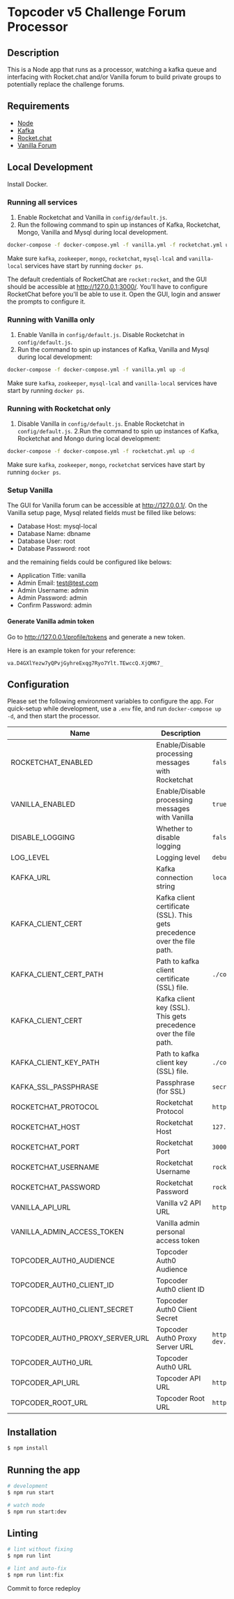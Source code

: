 #  Topcoder v5 Challenge Forum Processor

## Description

This is a Node app that runs as a processor, watching a kafka queue and interfacing with Rocket.chat and/or Vanilla forum to build private groups to potentially replace the challenge forums.

## Requirements

- [Node](https://nodejs.org/en/)
- [Kafka](https://kafka.apache.org/)
- [Rocket.chat](https://rocket.chat/)
- [Vanilla Forum](https://open.vanillaforums.com/)

## Local Development
Install Docker.

### Running all services
1. Enable Rocketchat and Vanilla in `config/default.js`.
2. Run the following command to spin up instances of Kafka, Rocketchat, Mongo, Vanilla and Mysql during local development.
```bash
docker-compose -f docker-compose.yml -f vanilla.yml -f rocketchat.yml up -d 
```
Make sure `kafka`, `zookeeper`, `mongo`, `rocketchat`, `mysql-lcal` and `vanilla-local` services have start by running `docker ps`.

The default credentials of RocketChat are `rocket:rocket`, and the GUI should be accessible at http://127.0.0.1:3000/. You'll have to configure RocketChat before you'll be able to use it. Open the GUI, login and answer the prompts to configure it.

### Running with Vanilla only
1. Enable Vanilla in `config/default.js`. Disable Rocketchat in `config/default.js`.
2. Run the command to spin up instances of Kafka, Vanilla and Mysql during local development:
```bash
docker-compose -f docker-compose.yml -f vanilla.yml up -d
```
Make sure `kafka`, `zookeeper`, `mysql-lcal` and `vanilla-local` services have start by running `docker ps`.

### Running with Rocketchat only
1. Disable Vanilla in `config/default.js`. Enable Rocketchat in `config/default.js`.
2.Run the command to spin up instances of Kafka, Rocketchat and Mongo during local development:
```bash
docker-compose -f docker-compose.yml -f rocketchat.yml up -d
```
Make sure `kafka`, `zookeeper`, `mongo`, `rocketchat` services have start by running `docker ps`.


### Setup Vanilla

The GUI for Vanilla forum can be accessible at http://127.0.0.1/.
On the Vanilla setup page, Mysql related fields must be filled like belows:

  - Database Host: mysql-local
  - Database Name: dbname
  - Database User: root
  - Database Password: root

and the remaining fields could be configured like belows:

  - Application Title: vanilla
  - Admin Email: test@test.com
  - Admin Username: admin
  - Admin Password: admin
  - Confirm Password: admin

#### Generate Vanilla admin token
Go to http://127.0.0.1/profile/tokens and generate a new token.

Here is an example token for your reference:

```
va.D4GXlYezw7yQPvjGyhreExqg7Ryo7Ylt.TEwccQ.XjQM67_
```

## Configuration

Please set the following environment variables to configure the app.
For quick-setup while development, use a `.env` file, and run `docker-compose up -d`, and then start the processor.

| Name | Description | Default value |
| ---- | ----------- | ------------- |
| ROCKETCHAT_ENABLED | Enable/Disable processing messages with Rocketchat | `false`
| VANILLA_ENABLED | Enable/Disable processing messages with Vanilla |`true`
| DISABLE_LOGGING | Whether to disable logging | `false` |
| LOG_LEVEL | Logging level | `debug` |
| KAFKA_URL | Kafka connection string | `localhost:9092` |
| KAFKA_CLIENT_CERT | Kafka client certificate (SSL). This gets precedence over the file path. | |
| KAFKA_CLIENT_CERT_PATH | Path to kafka client certificate (SSL) file. | `./config/kafka_client.cer` |
| KAFKA_CLIENT_CERT | Kafka client key (SSL). This gets precedence over the file path. | |
| KAFKA_CLIENT_KEY_PATH | Path to kafka client key (SSL) file. | `./config/kafka_client.key` |
| KAFKA_SSL_PASSPHRASE | Passphrase (for SSL) | `secret` |
| ROCKETCHAT_PROTOCOL | Rocketchat Protocol | `http` |
| ROCKETCHAT_HOST | Rocketchat Host | `127.0.0.1`
| ROCKETCHAT_PORT | Rocketchat Port | `3000` |
| ROCKETCHAT_USERNAME | Rocketchat Username | `rocket` |
| ROCKETCHAT_PASSWORD | Rocketchat Password | `rocket` |
| VANILLA_API_URL | Vanilla v2 API URL | `http://localhost/api/v2` |
| VANILLA_ADMIN_ACCESS_TOKEN | Vanilla admin personal access token | |
| TOPCODER_AUTH0_AUDIENCE | Topcoder Auth0 Audience | |
| TOPCODER_AUTH0_CLIENT_ID | Topcoder Auth0 client ID | |
| TOPCODER_AUTH0_CLIENT_SECRET | Topcoder Auth0 Client Secret | |
| TOPCODER_AUTH0_PROXY_SERVER_URL | Topcoder Auth0 Proxy Server URL | `https://auth0proxy.topcoder-dev.com/token` |
| TOPCODER_AUTH0_URL | Topcoder Auth0 URL | |
| TOPCODER_API_URL | Topcoder API URL | `https://api.topcoder-dev.com` |
| TOPCODER_ROOT_URL | Topcoder Root URL | `https://topcoder-dev.com` |

## Installation

```bash
$ npm install
```

## Running the app

```bash
# development
$ npm run start

# watch mode
$ npm run start:dev
```

## Linting

```bash
# lint without fixing
$ npm run lint

# lint and auto-fix
$ npm run lint:fix
```

Commit to force redeploy
